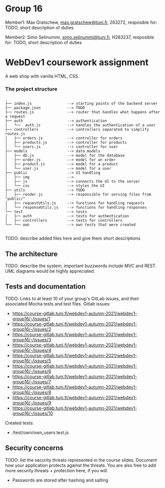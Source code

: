 # Group 16

Member1:  Max Gratschew, max.gratschew@tuni.fi, 283272, 
resposible for: TODO, short description of duties 

Member2:  Simo Selinummi, simo.selinummi@tuni.fi, H283237, 
resposible for: TODO, short description of duties 



# WebDev1 coursework assignment

A web shop with vanilla HTML, CSS.


### The project structure

```
.
├── index.js                --> starting points of the backend server
├── package.json            --> TODO
├── routes.js               --> router that handles what happens after a request
├── auth                    --> authentication
│   └──  auth.js            --> handles the authentication of a user
├── controllers             --> controllers separated to simplify routes.js
│   ├── orders.js           --> controller for orders
│   ├── products.js         --> controller for products
│   └── users.js            --> controller for user
├── models                  --> data models
│   ├── db.js               --> model for the database
│   ├── order.js            --> model for an order
│   ├── product.js          --> model for a product
│   └── user.js             --> model for a user
├── public                  --> UI handling
│   ├── img                 --> 
│   ├── js                  --> connects the UI to the server
│   └── css                 --> styles the UI
├── utils                   --> TODO
│   ├── render.js           --> responsible for serving files from "public/"
│   ├── requestUtils.js     --> functions for handling requests
│   └── responseUtils.js    --> functions for handling responses
└── test                    --> tests
│   ├── auth                --> tests for authentication
│   ├── controllers         --> tests for controllers
└── └── own                 --> own tests that were created


```

TODO: describe added files here and give them short descriptions

## The architecture 

TODO: describe the system, important buzzwords include MVC and REST.
UML diagrams would be highly appreciated.


## Tests and documentation

TODO: Links to at least 10 of your group's GitLab issues, and their associated Mocha tests and test files.
Gitlab issues:
- https://course-gitlab.tuni.fi/webdev1-autumn-2021/webdev1-group16/-/issues/1
- https://course-gitlab.tuni.fi/webdev1-autumn-2021/webdev1-group16/-/issues/2
- https://course-gitlab.tuni.fi/webdev1-autumn-2021/webdev1-group16/-/issues/3
- https://course-gitlab.tuni.fi/webdev1-autumn-2021/webdev1-group16/-/issues/4
- https://course-gitlab.tuni.fi/webdev1-autumn-2021/webdev1-group16/-/issues/5
- https://course-gitlab.tuni.fi/webdev1-autumn-2021/webdev1-group16/-/issues/6
- https://course-gitlab.tuni.fi/webdev1-autumn-2021/webdev1-group16/-/issues/7
- https://course-gitlab.tuni.fi/webdev1-autumn-2021/webdev1-group16/-/issues/8
- https://course-gitlab.tuni.fi/webdev1-autumn-2021/webdev1-group16/-/issues/9
- https://course-gitlab.tuni.fi/webdev1-autumn-2021/webdev1-group16/-/issues/10

Created tests:
- /test/own/own_users.test.js


## Security concerns

TODO: list the security threats represented in the course slides.
Document how your application protects against the threats.
You are also free to add more security threats + protection here, if you will.

- Passwords are stored after hashing and salting
